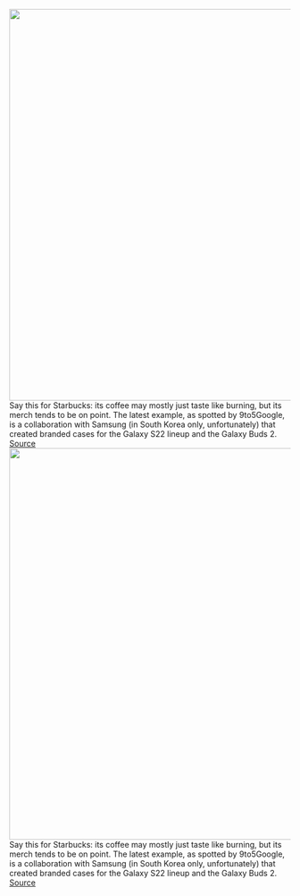 <img src='https://cdn.vox-cdn.com/thumbor/-PC3Y9Szeuu9zxTWnquA0DqGiwI=/0x0:900x940/1200x800/filters:focal(378x398:522x542)/cdn.vox-cdn.com/uploads/chorus_image/image/71020427/_9300000004210__20220610101445637.0.jpeg' width='700px' /><br/>
Say this for Starbucks: its coffee may mostly just taste like burning, but its merch tends to be on point. The latest example, as spotted by 9to5Google, is a collaboration with Samsung (in South Korea only, unfortunately) that created branded cases for the Galaxy S22 lineup and the Galaxy Buds 2.
<a href='https://www.theverge.com/2022/6/27/23184820/samsung-starbucks-galaxy-buds-phone-case'> Source <a/><img src='https://cdn.vox-cdn.com/thumbor/-PC3Y9Szeuu9zxTWnquA0DqGiwI=/0x0:900x940/1200x800/filters:focal(378x398:522x542)/cdn.vox-cdn.com/uploads/chorus_image/image/71020427/_9300000004210__20220610101445637.0.jpeg' width='700px' /><br/>
Say this for Starbucks: its coffee may mostly just taste like burning, but its merch tends to be on point. The latest example, as spotted by 9to5Google, is a collaboration with Samsung (in South Korea only, unfortunately) that created branded cases for the Galaxy S22 lineup and the Galaxy Buds 2.
<a href='https://www.theverge.com/2022/6/27/23184820/samsung-starbucks-galaxy-buds-phone-case'> Source <a/>